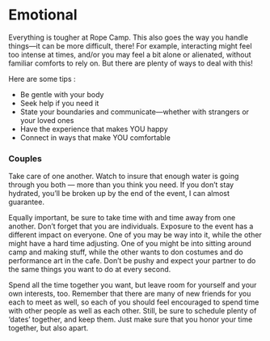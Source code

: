 # Emotional

Everything is tougher at Rope Camp. This also goes the way you handle things—it can be more difficult, there! For example, interacting might feel too intense at times, and/or you may feel a bit alone or alienated, without familiar comforts to rely on. But there are plenty of ways to deal with this! 

Here are some tips : 

* Be gentle with your body 
* Seek help if you need it 
* State your boundaries and communicate—whether with strangers or your loved ones 
* Have the experience that makes YOU happy 
* Connect in ways that make YOU comfortable 

### Couples

Take care of one another. Watch to insure that enough water is going through you both — more than you think you need. If you don’t stay hydrated, you’ll be broken up by the end of the event, I can almost guarantee.

Equally important, be sure to take time with and time away from one another. Don’t forget that you are individuals. Exposure to the event has a different impact on everyone. One of you may be way into it, while the other might have a hard time adjusting. One of you might be into sitting around camp and making stuff, while the other wants to don costumes and do performance art in the cafe. Don’t be pushy and expect your partner to do the same things you want to do at every second.

Spend all the time together you want, but leave room for yourself and your own interests, too. Remember that there are many of new friends for you each to meet as well, so each of you should feel encouraged to spend time with other people as well as each other. Still, be sure to schedule plenty of ‘dates’ together, and keep them. Just make sure that you honor your time together, but also apart.

